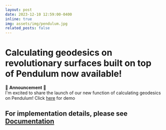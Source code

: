 ```yaml
---
layout: post
date: 2023-12-10 12:59:00-0400
inline: true
img: assets/img/pendulum.jpg
related_posts: false
---
```


# Calculating geodesics on revolutionary surfaces built on top of Pendulum now available!

🎉 **Announcement** 🎉  
I'm excited to share the launch of our new function of calculating geodesics on Pendulum! Click [here](https://cloudnest.org/pendulum/geodesics/) for demo
 
For implementation details, please see [Documentation](https://github.com/Pendulum-Calculator/Pendulum-beta/blob/main/doc/DOCUMENTATION.md)
---
